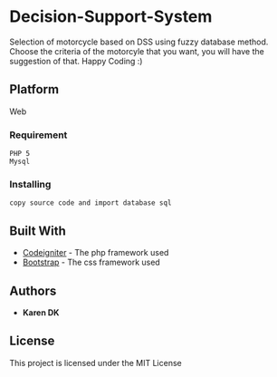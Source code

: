 # Decision-Support-System
Selection of motorcycle based on DSS using fuzzy database method.
Choose the criteria of the motorcyle that you want, you will have the suggestion of that. Happy Coding :)
## Platform
Web
### Requirement
```
PHP 5
Mysql
```
### Installing
```
copy source code and import database sql
```
## Built With
* [Codeigniter](https://codeigniter.com/) - The php framework used
* [Bootstrap](https://getbootstrap.com/) - The css framework used
## Authors
* **Karen DK**
## License
This project is licensed under the MIT License
